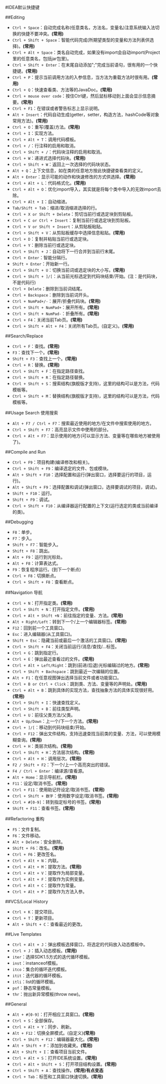 #IDEA默认快捷键

##Editing

+	`Ctrl + Space`：自动完成名称(任意类名，方法名，变量名)注意系统输入法切换的快捷不要冲突。**(常用)**
+	`Ctrl + Shift + Space`：智能代码完成(所期望类型的变量和方法列表供选择)。**(常用)**
+	`Ctrl + Alt + Space`：类名自动完成，如果没有import会自动import(Project里的任意类名，包括jar包里)。
+	`Ctrl + Shift + Enter`：在末尾自动添加";"完成当前语句，很有用的一个快捷键。**(常用)**
+	`Ctrl + P`：提示当前调用方法的入参信息，当方法为重载方法时很有用。**(常用)**
+	`Ctrl + Q`：快速查看类、方法等的JavaDoc。**(常用)**
+	`Ctrl + mouse over code`：按住Ctrl键，然后鼠标移动到上面会显示信息摘要。**(常用)**
+	`Ctrl + F1`：在错误或者警告标志上显示说明。
+	`Alt + Insert`：代码自动生成(getter，setter，构造方法，hashCode等对象常用方法)。**(常用)**
+	`Ctrl + O`：重写(覆盖)方法。**(常用)**
+	`Ctrl + I`：实现方法。
+	`Ctrl + Alt + T`：调用代码模板。
+	`Ctrl + /`：行注释的启用和取消。
+	`Ctrl + Shift + /`：代码块注释的启用和取消。
+	`Ctrl + W`：递进式选择代码块。**(常用)**
+	`Ctrl + Shift + W`：返回上一次选择的代码块状态。
+	`Alt + Q`：上下文信息，如在类的任意地方按此快捷键查看类的定义。
+	`Alt + Enter`：显示可能的动作和快速修改的方式供选择。**(常用)**
+	`Ctrl + Alt + L`：代码格式化。**(常用)**
+	`Ctrl + Alt + O`：优化import导入，其实就是将每个类中导入的无效import去除。
+	`Ctrl + Alt + I`：自动缩进。
+	`Tab/Shift + Tab`：缩进/取消缩进选择的行。
+	`Ctrl + X or Shift + Delete`：剪切当前行或选定块到剪贴板。
+	`Ctrl + C or Ctrl + Insert`：复制当前行或选定块到剪贴板。
+	`Ctrl + V or Shift + Insert`：从剪贴板粘贴。
+	`Ctrl + Shift + V`：从剪贴板缓存中选择信息粘贴。**(常用)**
+	`Ctrl + D`：复制并粘贴当前行或选定块。
+	`Ctrl + Y`：删除当前行或选定块。
+	`Ctrl + Shift + J`：自动将下一行合并到当前行末尾。
+	`Ctrl + Enter`：智能分隔行。
+	`Shift + Enter`：开始新一行。
+	`Ctrl + Shift + U`：切换当前词或选定块的大小写。**(常用)**
+	`Ctrl + Shift + ]/[`：从当前光标选定到代码块结束/开始。(注：是代码块，不是代码行)
+	`Ctrl + Delete`：删除到当前词结尾。
+	`Ctrl + Backspace`：删除到当前词开头。
+	`Ctrl + NumPad+/-`：展开/折叠代码块。**(常用)**
+	`Ctrl + Shift + NumPad+`：展开所有。**(常用)**
+	`Ctrl + Shift + NumPad-`：折叠所有。**(常用)**
+	`Ctrl + F4`：关闭当前Tab页。**(常用)**
+	`Ctrl + Shift + Alt + F4`：关闭所有Tab页。(自定义)。**(常用)**

##Search/Replace

+	`Ctrl + F`：查找。**(常用)**
+	`F3`：查找下一个。**(常用)**
+	`Shift + F3`：查找上一个。**(常用)**
+	`Ctrl + R`：替换。**(常用)**
+	`Ctrl + Shift + F`：在指定路径查找。
+	`Ctrl + Shift + R`：在指定路径替换。
+	`Ctrl + Shift + S`：搜索结构(旗舰版才支持)，这里的结构可以是方法，代码模板等。
+	`Ctrl + Shift + M`：替换结构(旗舰版才支持)，这里的结构可以是方法，代码模板等。

##Usage Search 使用搜索

+	`Alt + F7 / Ctrl + F7`：搜索最近使用的地方/在文件中搜索使用的地方。
+	`Ctrl + Shift + F7`：高亮显示文件中使用的部分。
+	`Ctrl + Alt + F7`：显示使用的地方(可以显示方法、变量等在哪些地方被使用了)。

##Compile and Run

+	`Ctrl + F9`：项目构建(编译修改和相关)。
+	`Ctrl + Shift + F9`：编译选定的文件、包或模块。
+	`Alt + Shift + F10`：选择配置和运行(弹出窗口，选择要运行的项目，运行)。
+	`Alt + Shift + F9`：选择配置和调试(弹出窗口，选择要调试的项目，调试)。
+	`Shift + F10`：运行。
+	`Shift + F9`：调试。
+	`Ctrl + Shift + F10`：从编译器运行配置的上下文(运行选定的类或当前编译的类)。

##Debugging
+	`F8`：单步。
+	`F7`：步入。
+	`Shift + F7`：智能步入。
+	`Shift + F8`：跳出。
+	`Alt + F9`：运行到光标处。
+	`Alt + F8`：计算表达式。
+	`F9`：恢复程序运行。(到下一个断点)
+	`Ctrl + F8`：切换断点。
+	`Ctrl + Shift + F8`：查看断点。

##Navigation 导航

+	`Ctrl + N`：打开指定类。**(常用)**
+	`Ctrl + Shift + N`：打开指定文件。**(常用)**
+	`Ctrl + Alt + Shift +N`：前往指定的变量、方法。**(常用)**
+	`Alt + Right/Left`：转到下一个/上一个编辑器标签。**(常用)**
+	`F12`：回到前一个工具窗口。
+	`Esc`：进入编辑器(从工具窗口)。
+	`Shift + Esc`：隐藏当前或最后一个激活的工具窗口。**(常用)**
+	`Ctrl + Shift + F4`：关闭当前运行/消息/查找/...标签。
+	`Ctrl + G`：跳到指定行。
+	`Ctrl + E`：弹出最近查看过的文件。**(常用)**
+	`Ctrl + Alt + Left/Right`：跳到(前进/后退)光标编辑过的地方。**(常用)**
+	`Ctrl + Shift + Bachspace`：跳到最近一次编辑的位置。
+	`Alt + F1`：在任意视图弹出选择当前文件或者功能窗口。
+	`Ctrl + B or Ctrl + Click`：跳到类、方法、变量等的声明处。**(常用)**
+	`Ctrl + Alt + B`：跳到具体的实现方法，查找抽象方法的具体实现很好用。**(常用)**
+	`Ctrl + Shift + I`：快速查找定义。
+	`Ctrl + Shift + B`：前往类型声明。
+	`Ctrl + U`：前往父类方法/父类。
+	`Alt + Up/Down`：上一个/下一个方法。**(常用)**
+	`Ctrl + ]/[`：移动到代码块结束/开始。
+	`Ctrl + F12`：弹出文件结构，支持迅速查找当前类的变量、方法，可以使用模糊查询。**(常用)**
+	`Ctrl + H`：类层次结构。**(常用)**
+	`Ctrl + Shift + H`：方法层次结构。**(常用)**
+	`Ctrl + Alt + H`：调用层次。**(常用)**
+	`F2 / Shift + F2`：下一个/上一个高亮突出的错误。
+	`F4 / Ctrl + Enter`：编译源/查看源。
+	`Alt + Home`：显示导航栏。**(常用)**
+	`F11`：设定/取消书签。**(常用)**
+	`Ctrl + F11`：使用助记符设定/取消书签。**(常用)**
+	`Ctrl + Shift + 数字`：使用数字设定/取消书签。**(常用)**
+	`Ctrl + #[0-9]`：转到指定标号的书签。**(常用)**
+	`Shift + F11`：查看书签。**(常用)**

##Refactoring 重构

+	`F5`：文件复制。
+	`F6`：文件移动。
+	`Alt + Delete`：安全删除。
+	`Shift + F6`：改名。**(常用)**
+	`Ctrl + F6`：更改签名。
+	`Ctrl + Alt + N`：内联。
+	`Ctrl + Alt + M`：提取方法。**(常用)**
+	`Ctrl + Alt + V`：提取作为局部变量。
+	`Ctrl + Alt + F`：提取作为实例变量。
+	`Ctrl + Alt + C`：提取作为常量。
+	`Ctrl + Alt + P`：提取作为方法入参。

##VCS/Local History

+	`Ctrl + K`：提交项目。
+	`Ctrl + T`：更新项目。
+	`Alt + Shift + C`：查看最近的更改。

##Live Templates

+	`Ctrl + Alt + J`：弹出模板选择窗口，将选定的代码放入动态模板中。
+	`Ctrl + J`：插入动态模板。**(常用)**
+	`iter`：选择SDK1.5方式的迭代循环模板。
+	`inst`：instanceof模板。
+	`itco`：集合的循环迭代模板。
+	`itit`：迭代器的循环模板。
+	`itli`：list的循环模板。
+	`psf`：静态常量模板。
+	`thr`：抛出新异常模板(throw new)。

##General

+	`Alt + #[0-9]`：打开相应工具窗口。**(常用)**
+	`Ctrl + S`：全部保存。
+	`Ctrl + Alt + Y`：同步、刷新。
+	`Alt + F12`：切换全屏模式。(自定义)**(常用)**
+	`Ctrl + Shift + F12`：编辑器最大化。**(常用)**
+	`Alt + Shift + F`：添加到收藏夹。**(常用)**
+	`Alt + Shift + I`：查看项目当前文件。
+	`Ctrl + Alt + S`：打开IDE系统设置。**(常用)**
+	`Ctrl + Alt + Shift + S`：打开项目结构设置。**(常用)**
+	`Ctrl + Shift + A`：查找操作。**(常用)有点变态**
+	`Ctrl + Tab`：标签和工具窗口快速切换。**(常用)**
